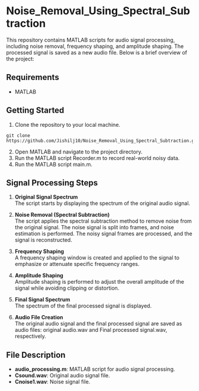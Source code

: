 # Noise_Removal_Using_Spectral_Subtraction
This repository contains MATLAB scripts for audio signal processing, including noise removal, frequency shaping, and amplitude shaping. The processed signal is saved as a new audio file. Below is a brief overview of the project:

## Requirements
- MATLAB

## Getting Started
1. Clone the repository to your local machine.
```
git clone https://github.com/Jishilj10/Noise_Removal_Using_Spectral_Subtraction.git
```
2. Open MATLAB and navigate to the project directory.
3. Run the MATLAB script Recorder.m to record real-world noisy data.
3. Run the MATLAB script main.m.

## Signal Processing Steps
1. **Original Signal Spectrum** \
The script starts by displaying the spectrum of the original audio signal.

2. **Noise Removal (Spectral Subtraction)** \
The script applies the spectral subtraction method to remove noise from the original signal. The noise signal is split into frames, and noise estimation is performed. The noisy signal frames are processed, and the signal is reconstructed.

3. **Frequency Shaping** \
A frequency shaping window is created and applied to the signal to emphasize or attenuate specific frequency ranges.

4. **Amplitude Shaping** \
Amplitude shaping is performed to adjust the overall amplitude of the signal while avoiding clipping or distortion.

5. **Final Signal Spectrum** \
The spectrum of the final processed signal is displayed.

6. **Audio File Creation**\
The original audio signal and the final processed signal are saved as audio files: original audio.wav and Final processed signal.wav, respectively.

## File Description
-  **audio_processing.m**: MATLAB script for audio signal processing.
- **Csound.wav**: Original audio signal file.
- **Cnoise1.wav**: Noise signal file.




